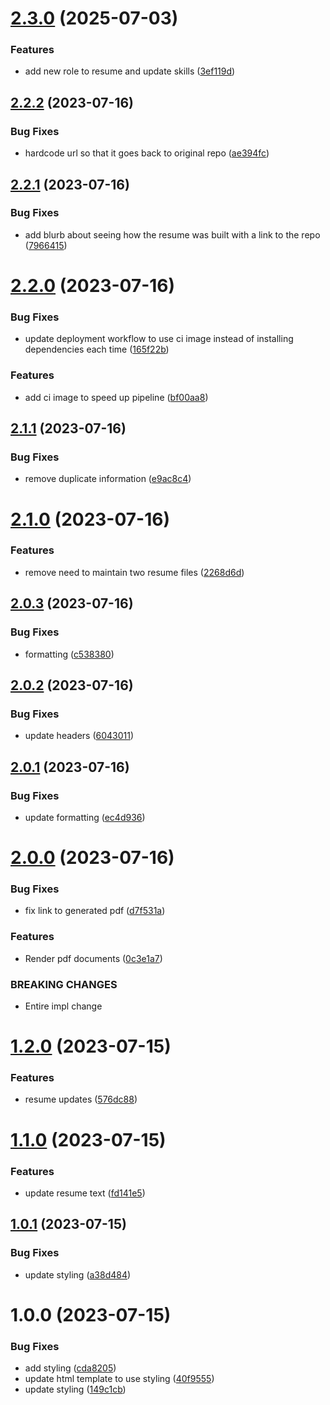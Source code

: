 # [2.3.0](https://github.com/northcutted/resume/compare/v2.2.2...v2.3.0) (2025-07-03)


### Features

* add new role to resume and update skills ([3ef119d](https://github.com/northcutted/resume/commit/3ef119d61678864d5161c65cf22fb06a941079b2))

## [2.2.2](https://github.com/northcutted/resume/compare/v2.2.1...v2.2.2) (2023-07-16)


### Bug Fixes

* hardcode url so that it goes back to original repo ([ae394fc](https://github.com/northcutted/resume/commit/ae394fc123adc7bd309502f68098e91898e0de8f))

## [2.2.1](https://github.com/northcutted/resume/compare/v2.2.0...v2.2.1) (2023-07-16)


### Bug Fixes

* add blurb about seeing how the resume was built with a link to the repo ([7966415](https://github.com/northcutted/resume/commit/7966415f7be92e1fe83e983cfb6a786d05e0b08c))

# [2.2.0](https://github.com/northcutted/resume/compare/v2.1.1...v2.2.0) (2023-07-16)


### Bug Fixes

* update deployment workflow to use ci image instead of installing dependencies each time ([165f22b](https://github.com/northcutted/resume/commit/165f22b69b4d52b08c741adac5fd118c379aaedd))


### Features

* add ci image to speed up pipeline ([bf00aa8](https://github.com/northcutted/resume/commit/bf00aa8a4f8cb193067386af1727aa861fbe5cd8))

## [2.1.1](https://github.com/northcutted/resume/compare/v2.1.0...v2.1.1) (2023-07-16)


### Bug Fixes

* remove duplicate information ([e9ac8c4](https://github.com/northcutted/resume/commit/e9ac8c48fd1c5a33111b6566d4504d1d8dd22f9e))

# [2.1.0](https://github.com/northcutted/resume/compare/v2.0.3...v2.1.0) (2023-07-16)


### Features

* remove need to maintain two resume files ([2268d6d](https://github.com/northcutted/resume/commit/2268d6d3c206ced87bf457386e443dac476ba647))

## [2.0.3](https://github.com/northcutted/resume/compare/v2.0.2...v2.0.3) (2023-07-16)


### Bug Fixes

* formatting ([c538380](https://github.com/northcutted/resume/commit/c538380e986607a06c31dfcadad63f8555df59b6))

## [2.0.2](https://github.com/northcutted/resume/compare/v2.0.1...v2.0.2) (2023-07-16)


### Bug Fixes

* update headers ([6043011](https://github.com/northcutted/resume/commit/604301134eda81a666e39c8ad0e8e0f984f27b20))

## [2.0.1](https://github.com/northcutted/resume/compare/v2.0.0...v2.0.1) (2023-07-16)


### Bug Fixes

* update formatting ([ec4d936](https://github.com/northcutted/resume/commit/ec4d936bb7a8c8d8b24c8550f79a5c2b5ac59126))

# [2.0.0](https://github.com/northcutted/resume/compare/v1.2.0...v2.0.0) (2023-07-16)


### Bug Fixes

* fix link to generated pdf ([d7f531a](https://github.com/northcutted/resume/commit/d7f531a2b351ab0497840a4164d4375b67a5ebb9))


### Features

* Render pdf documents ([0c3e1a7](https://github.com/northcutted/resume/commit/0c3e1a7096e6a350479017886d065eb3106aac1b))


### BREAKING CHANGES

* Entire impl change

# [1.2.0](https://github.com/northcutted/resume/compare/v1.1.0...v1.2.0) (2023-07-15)


### Features

* resume updates ([576dc88](https://github.com/northcutted/resume/commit/576dc883aebd8ee596b188ce3e0c918d651d09cd))

# [1.1.0](https://github.com/northcutted/resume/compare/v1.0.1...v1.1.0) (2023-07-15)


### Features

* update resume text ([fd141e5](https://github.com/northcutted/resume/commit/fd141e5dc034de1eb88bdc7a1a6380dd9e4e7d90))

## [1.0.1](https://github.com/northcutted/resume/compare/v1.0.0...v1.0.1) (2023-07-15)


### Bug Fixes

* update styling ([a38d484](https://github.com/northcutted/resume/commit/a38d484a0eba4a7ddf8744275bb12fe1bb016d8a))

# 1.0.0 (2023-07-15)


### Bug Fixes

* add styling ([cda8205](https://github.com/northcutted/resume/commit/cda82058b05280576c13f9f2def1956b57de7946))
* update html template to use styling ([40f9555](https://github.com/northcutted/resume/commit/40f95555a9e34f9fa6911f1a771667ec3c996c0b))
* update styling ([149c1cb](https://github.com/northcutted/resume/commit/149c1cb0b1865efb83a4cc370e050f6167c966fb))
